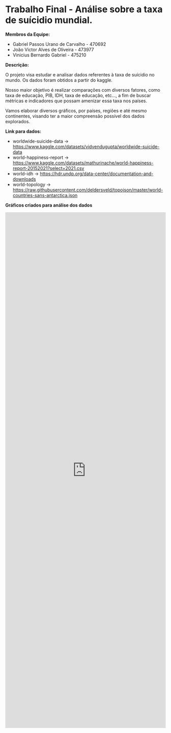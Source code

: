 # Trabalho Final - Análise sobre a taxa de suícidio mundial.

<b>Membros da Equipe:</b>

- Gabriel Passos Urano de Carvalho - 470692
- João Victor Alves de Oliveira - 473977
- Vinicius Bernardo Gabriel - 475210

<b>Descrição:</b>

O projeto visa estudar e analisar dados referentes à taxa de suícidio no mundo. Os dados foram obtidos a partir do kaggle.

Nosso maior objetivo é realizar comparações com diversos fatores, como taxa de educação, PIB, IDH, taxa de educação, etc…, a fim de buscar métricas e indicadores que possam amenizar essa taxa nos países.

Vamos elaborar diversos gráficos, por países, regiões e até mesmo continentes, visando ter a maior compreensão possível dos dados explorados.

<b>Link para dados:</b>

- worldwide-suicide-data -> https://www.kaggle.com/datasets/vidvendugupta/worldwide-suicide-data
- world-happiness-report -> https://www.kaggle.com/datasets/mathurinache/world-happiness-report-20152021?select=2021.csv
- world-idh -> https://hdr.undp.org/data-center/documentation-and-downloads
- world-topology -> https://raw.githubusercontent.com/deldersveld/topojson/master/world-countries-sans-antarctica.json

<b>Gráficos criados para análise dos dados</b>

<iframe width="100%" height="1621" frameborder="0"
  src="https://observablehq.com/embed/9403a72f4ad3a1d4?cells=viewof+year%2Cviewof+dashboard%2Cviewof+timelineYear%2Clines"></iframe>

